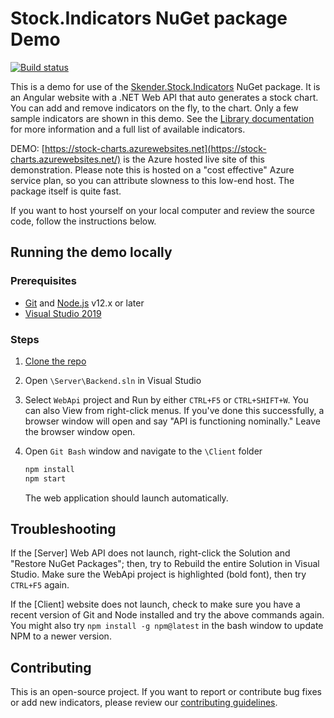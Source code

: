# Stock.Indicators NuGet package Demo

[![Build status](https://dev.azure.com/skender/Stock.Indicators/_apis/build/status/Stock.Charts)](https://dev.azure.com/skender/Stock.Indicators/_build/latest?definitionId=19)

This is a demo for use of the [Skender.Stock.Indicators](https://www.nuget.org/packages/Skender.Stock.Indicators) NuGet package.  It is an Angular website with a .NET Web API that auto generates a stock chart.  You can add and remove indicators on the fly, to the chart.  Only a few sample indicators are shown in this demo.  See the [Library documentation](https://daveskender.github.io/Stock.Indicators) for more information and a full list of available indicators.

DEMO: [https://stock-charts.azurewebsites.net](https://stock-charts.azurewebsites.net/) is the Azure hosted live site of this demonstration.  Please note this is hosted on a "cost effective" Azure service plan, so you can attribute slowness to this low-end host.  The package itself is quite fast.

If you want to host yourself on your local computer and review the source code, follow the instructions below.

## Running the demo locally

### Prerequisites

- [Git](https://git-scm.com/) and [Node.js](https://nodejs.org/) v12.x or later
- [Visual Studio 2019](http://visualstudio.com)

### Steps

1. [Clone the repo](https://help.github.com/en/github/creating-cloning-and-archiving-repositories/cloning-a-repository)

2. Open `\Server\Backend.sln` in Visual Studio

3. Select `WebApi` project and Run by either `CTRL+F5` or `CTRL+SHIFT+W`.  You can also View from right-click menus.  If you've done this successfully, a browser window will open and say "API is functioning nominally."  Leave the browser window open.

4. Open `Git Bash` window and navigate to the `\Client` folder

    ``` bash
    npm install
    npm start
    ```

    The web application should launch automatically.

## Troubleshooting

If the [Server] Web API does not launch, right-click the Solution and "Restore NuGet Packages"; then, try to Rebuild the entire Solution in Visual Studio.  Make sure the WebApi project is highlighted (bold font), then try `CTRL+F5` again.

If the [Client] website does not launch, check to make sure you have a recent version of Git and Node installed and try the above commands again.  You might also try `npm install -g npm@latest` in the bash window to update NPM to a newer version.

## Contributing

This is an open-source project.  If you want to report or contribute bug fixes or add new indicators, please review our [contributing guidelines](CONTRIBUTING.md).
